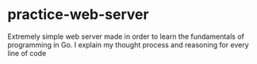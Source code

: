 # practice-web-server
Extremely simple web server made in order to learn the fundamentals of programming in Go. I explain my thought process and reasoning for every line of code 
